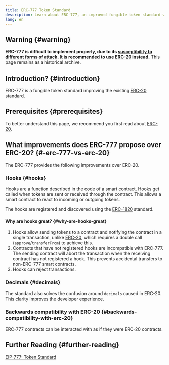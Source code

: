 ```yaml
---
title: ERC-777 Token Standard
description: Learn about ERC-777, an improved fungible token standard with hooks, though ERC-20 is recommended for security.
lang: en
---
```


## Warning {#warning}

**ERC-777 is difficult to implement properly, due to its [susceptibility to different forms of attack](https://github.com/OpenZeppelin/openzeppelin-contracts/issues/2620). It is recommended to use [ERC-20](/developers/docs/standards/tokens/erc-20/) instead.** This page remains as a historical archive.

## Introduction? {#introduction}

ERC-777 is a fungible token standard improving the existing [ERC-20](/developers/docs/standards/tokens/erc-20/) standard.

## Prerequisites {#prerequisites}

To better understand this page, we recommend you first read about [ERC-20](/developers/docs/standards/tokens/erc-20/).

## What improvements does ERC-777 propose over ERC-20? {#-erc-777-vs-erc-20}

The ERC-777 provides the following improvements over ERC-20.

### Hooks {#hooks}

Hooks are a function described in the code of a smart contract. Hooks get called when tokens are sent or received through the contract. This allows a smart contract to react to incoming or outgoing tokens.

The hooks are registered and discovered using the [ERC-1820](https://eips.ethereum.org/EIPS/eip-1820) standard.

#### Why are hooks great? {#why-are-hooks-great}

1. Hooks allow sending tokens to a contract and notifying the contract in a single transaction, unlike [ERC-20](https://eips.ethereum.org/EIPS/eip-20), which requires a double call (`approve`/`transferFrom`) to achieve this.
2. Contracts that have not registered hooks are incompatible with ERC-777. The sending contract will abort the transaction when the receiving contract has not registered a hook. This prevents accidental transfers to non-ERC-777 smart contracts.
3. Hooks can reject transactions.

### Decimals {#decimals}

The standard also solves the confusion around `decimals` caused in ERC-20. This clarity improves the developer experience.

### Backwards compatibility with ERC-20 {#backwards-compatibility-with-erc-20}

ERC-777 contracts can be interacted with as if they were ERC-20 contracts.

## Further Reading {#further-reading}

[EIP-777: Token Standard](https://eips.ethereum.org/EIPS/eip-777)
